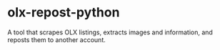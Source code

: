# olx-repost-python
A tool that scrapes OLX listings, extracts images and information, and reposts them to another account.
